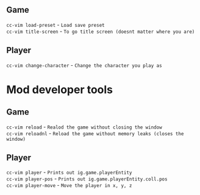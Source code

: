 ## Game
`cc-vim load-preset` - `Load save preset`  
`cc-vim title-screen` - `To go title screen (doesnt matter where you are)`  

## Player
`cc-vim change-character` - `Change the character you play as`  

# Mod developer tools
## Game
`cc-vim reload` - `Realod the game without closing the window`  
`cc-vim reloadnl` - `Reload the game without memory leaks (closes the window)`  

## Player
`cc-vim player` - `Prints out ig.game.playerEntity`  
`cc-vim player-pos` - `Prints out ig.game.playerEntity.coll.pos`  
`cc-vim player-move` - `Move the player in x, y, z`  
